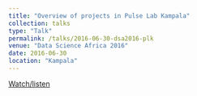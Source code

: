 ```yaml
---
title: "Overview of projects in Pulse Lab Kampala"
collection: talks
type: "Talk"
permalink: /talks/2016-06-30-dsa2016-plk
venue: "Data Science Africa 2016"
date: 2016-06-30
location: "Kampala"
---
```


[Watch/listen](https://www.youtube.com/watch?v=cVziXNN1VtU)
